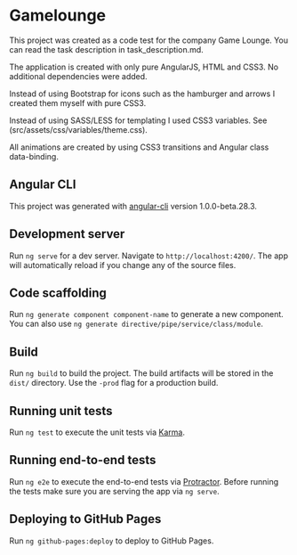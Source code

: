 # Gamelounge

This project was created as a code test for the company Game Lounge.
You can read the task description in task_description.md.

The application is created with only pure AngularJS, HTML and CSS3. No additional dependencies were added.

Instead of using Bootstrap for icons such as the hamburger and arrows I created them myself with pure CSS3.

Instead of using SASS/LESS for templating I used CSS3 variables. See (src/assets/css/variables/theme.css).

All animations are created by using CSS3 transitions and Angular class data-binding.

## Angular CLI

This project was generated with [angular-cli](https://github.com/angular/angular-cli) version 1.0.0-beta.28.3.

## Development server

Run `ng serve` for a dev server. Navigate to `http://localhost:4200/`. The app will automatically reload if you change any of the source files.

## Code scaffolding

Run `ng generate component component-name` to generate a new component. You can also use `ng generate directive/pipe/service/class/module`.

## Build

Run `ng build` to build the project. The build artifacts will be stored in the `dist/` directory. Use the `-prod` flag for a production build.

## Running unit tests

Run `ng test` to execute the unit tests via [Karma](https://karma-runner.github.io).

## Running end-to-end tests

Run `ng e2e` to execute the end-to-end tests via [Protractor](http://www.protractortest.org/).
Before running the tests make sure you are serving the app via `ng serve`.

## Deploying to GitHub Pages

Run `ng github-pages:deploy` to deploy to GitHub Pages.
